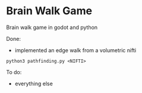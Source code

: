 <h1> Brain Walk Game </h1>


Brain walk game in godot and python

Done:

- implemented an edge walk from a volumetric nifti

```python3
python3 pathfinding.py <NIFTI>
```

To do:

- everything else
